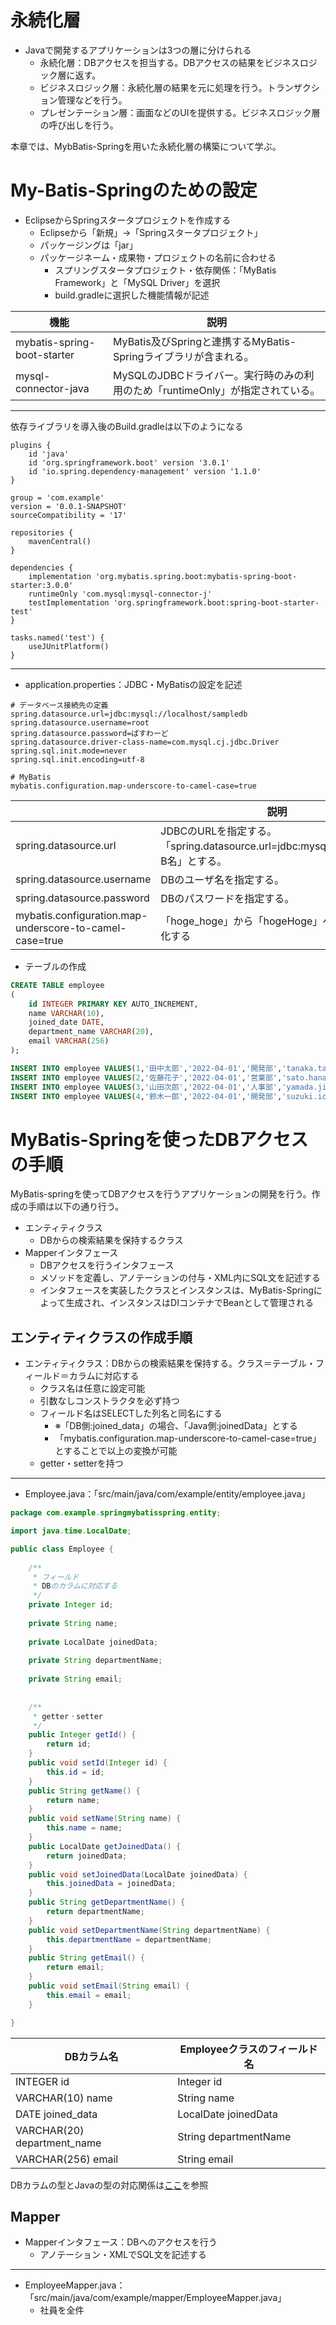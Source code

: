 # 永続化層  
- Javaで開発するアプリケーションは3つの層に分けられる  
  - 永続化層：DBアクセスを担当する。DBアクセスの結果をビジネスロジック層に返す。
  - ビジネスロジック層：永続化層の結果を元に処理を行う。トランザクション管理などを行う。
  - プレゼンテーション層：画面などのUIを提供する。ビジネスロジック層の呼び出しを行う。

  
本章では、MybBatis-Springを用いた永続化層の構築について学ぶ。

# My-Batis-Springのための設定
- EclipseからSpringスタータプロジェクトを作成する
  - Eclipseから「新規」->「Springスタータプロジェクト」
  - パッケージングは「jar」
  - パッケージネーム・成果物・プロジェクトの名前に合わせる
    - スプリングスタータプロジェクト・依存関係：「MyBatis Framework」と「MySQL Driver」を選択 
    - build.gradleに選択した機能情報が記述

|機能|説明|
|---|---|
|mybatis-spring-boot-starter|MyBatis及びSpringと連携するMyBatis-Springライブラリが含まれる。|
|mysql-connector-java|MySQLのJDBCドライバー。実行時のみの利用のため「runtimeOnly」が指定されている。|

---

依存ライブラリを導入後のBuild.gradleは以下のようになる
```
plugins {
	id 'java'
	id 'org.springframework.boot' version '3.0.1'
	id 'io.spring.dependency-management' version '1.1.0'
}

group = 'com.example'
version = '0.0.1-SNAPSHOT'
sourceCompatibility = '17'

repositories {
	mavenCentral()
}

dependencies {
	implementation 'org.mybatis.spring.boot:mybatis-spring-boot-starter:3.0.0'
	runtimeOnly 'com.mysql:mysql-connector-j'
	testImplementation 'org.springframework.boot:spring-boot-starter-test'
}

tasks.named('test') {
	useJUnitPlatform()
}
```

---

- application.properties：JDBC・MyBatisの設定を記述

```
# データベース接続先の定義
spring.datasource.url=jdbc:mysql://localhost/sampledb
spring.datasource.username=root
spring.datasource.password=ぱすわーど
spring.datasource.driver-class-name=com.mysql.cj.jdbc.Driver
spring.sql.init.mode=never
spring.sql.init.encoding=utf-8

# MyBatis
mybatis.configuration.map-underscore-to-camel-case=true
```

||説明|
|---|---|
|spring.datasource.url|JDBCのURLを指定する。「spring.datasource.url=jdbc:mysql://localhost/DB名」とする。|
|spring.datasource.username|DBのユーザ名を指定する。|
|spring.datasource.password|DBのパスワードを指定する。|
|mybatis.configuration.map-underscore-to-camel-case=true|「hoge_hoge」から「hogeHoge」への変換を有効化する|

- テーブルの作成
```sql
CREATE TABLE employee
(
	id INTEGER PRIMARY KEY AUTO_INCREMENT,
    name VARCHAR(10),
    joined_date DATE,
    department_name VARCHAR(20),
    email VARCHAR(256)
);
```

```sql
INSERT INTO employee VALUES(1,'田中太郎','2022-04-01','開発部','tanaka.taro@example.com');
INSERT INTO employee VALUES(2,'佐藤花子','2022-04-01','営業部','sato.hanako@example.com');
INSERT INTO employee VALUES(3,'山田次郎','2022-04-01','人事部','yamada.jiro@example.com');
INSERT INTO employee VALUES(4,'鈴木一郎','2022-04-01','開発部','suzuki.ichirou@example.com');
```
# MyBatis-Springを使ったDBアクセスの手順
MyBatis-springを使ってDBアクセスを行うアプリケーションの開発を行う。作成の手順は以下の通り行う。
- エンティティクラス
  - DBからの検索結果を保持するクラス
- Mapperインタフェース
  - DBアクセスを行うインタフェース
  - メソッドを定義し、アノテーションの付与・XML内にSQL文を記述する
  - インタフェースを実装したクラスとインスタンスは、MyBatis-Springによって生成され、インスタンスはDIコンテナでBeanとして管理される

## エンティティクラスの作成手順
- エンティティクラス：DBからの検索結果を保持する。クラス＝テーブル・フィールド＝カラムに対応する
	- クラス名は任意に設定可能
	- 引数なしコンストラクタを必ず持つ
	- フィールド名はSELECTした列名と同名にする
		- ※「DB側:joined_data」の場合、「Java側:joinedData」とする
		- 「mybatis.configuration.map-underscore-to-camel-case=true」とすることで以上の変換が可能
	- getter・setterを持つ

---

- Employee.java：「src/main/java/com/example/entity/employee.java」

```java
package com.example.springmybatisspring.entity;

import java.time.LocalDate;

public class Employee {
	
	/**
	 * フィールド
	 * DBのカラムに対応する
	 */
	private Integer id;
	
	private String name;
	
	private LocalDate joinedData;
	
	private String departmentName;
	
	private String email;
	
	
	/**
	 * getter・setter
	 */
	public Integer getId() {
		return id;
	}
	public void setId(Integer id) {
		this.id = id;
	}
	public String getName() {
		return name;
	}
	public void setName(String name) {
		this.name = name;
	}
	public LocalDate getJoinedData() {
		return joinedData;
	}
	public void setJoinedData(LocalDate joinedData) {
		this.joinedData = joinedData;
	}
	public String getDepartmentName() {
		return departmentName;
	}
	public void setDepartmentName(String departmentName) {
		this.departmentName = departmentName;
	}
	public String getEmail() {
		return email;
	}
	public void setEmail(String email) {
		this.email = email;
	}

}
```

|DBカラム名|Employeeクラスのフィールド名|
|---|---|
|INTEGER id|Integer id|
|VARCHAR(10) name|String name|
|DATE joined_data|LocalDate joinedData|
|VARCHAR(20) department_name|String departmentName|
|VARCHAR(256) email|String email|
  
DBカラムの型とJavaの型の対応関係は[ここ](https://mybatis.org/mybatis-3/ja/configuration.html#typeHandlers)を参照

## Mapper
- Mapperインタフェース：DBへのアクセスを行う
	- アノテーション・XMLでSQL文を記述する

---

- EmployeeMapper.java：「src/main/java/com/example/mapper/EmployeeMapper.java」
	- 社員を全件
